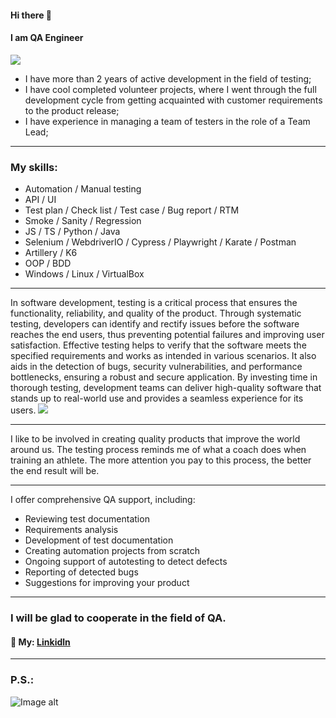 
#### Hi there 👋
#### I am QA Engineer
![](https://github.com/SerhiiQAA/SerhiiQAA/blob/main/TestPlay.apng)
-  I have more than 2 years of active development in the field of testing;
-  I have cool completed volunteer projects, where I went through the full development cycle from getting acquainted with customer requirements to the product release;
-  I have experience in managing a team of testers in the role of a Team Lead;
___
### My skills:
- Automation / Manual testing
- API / UI
- Test plan / Check list / Test case / Bug report / RTM
- Smoke / Sanity / Regression
- JS / TS / Python / Java
- Selenium / WebdriverIO / Cypress / Playwright / Karate / Postman
- Artillery / K6
- OOP / BDD
- Windows / Linux / VirtualBox
______
In software development, testing is a critical process that ensures the functionality, reliability, and quality of the product. Through systematic testing, developers can identify and rectify issues before the software reaches the end users, thus preventing potential failures and improving user satisfaction. Effective testing helps to verify that the software meets the specified requirements and works as intended in various scenarios. It also aids in the detection of bugs, security vulnerabilities, and performance bottlenecks, ensuring a robust and secure application. By investing time in thorough testing, development teams can deliver high-quality software that stands up to real-world use and provides a seamless experience for its users.
![](https://github.com/SerhiiQAA/SerhiiQAA/blob/main/image_461d661da4.png)
________
I like to be involved in creating quality products that improve the world around us. The testing process reminds me of what a coach does when training an athlete. The more attention you pay to this process, the better the end result will be.
___
I offer comprehensive QA support, including:
- Reviewing test documentation
- Requirements analysis
- Development of test documentation
- Creating automation projects from scratch
- Ongoing support of autotesting to detect defects
- Reporting of detected bugs
- Suggestions for improving your product
___

### I will be glad to cooperate in the field of QA.
#### 🔹 My: [Linkidln](https://www.linkedin.com/in/serhiiqaengineer/)
________
### P.S.:
![Image alt](https://github.com/SerhiiQAA/SerhiiQAA/blob/main/SpaceMan1.apng)
